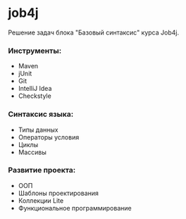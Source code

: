 # job4j
Решение задач блока "Базовый синтаксис" курса Job4j.

### Инструменты:
* Maven
* jUnit
* Git
* IntelliJ Idea
* Сheckstyle
### Синтаксис языка:
* Типы данных
* Операторы условия
* Циклы
* Массивы
### Развитие проекта:
* ООП
* Шаблоны проектирования
* Коллекции Lite
* Функциональное программирование
